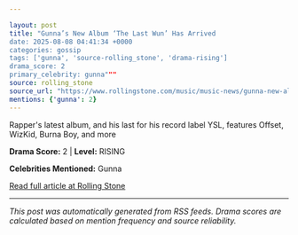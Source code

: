 ```yaml
---

layout: post
title: "Gunna’s New Album ‘The Last Wun’ Has Arrived
date: 2025-08-08 04:41:34 +0000
categories: gossip
tags: ['gunna', 'source-rolling_stone', 'drama-rising']
drama_score: 2
primary_celebrity: gunna"""
source: rolling_stone
source_url: "https://www.rollingstone.com/music/music-news/gunna-new-album-the-last-wun-1235403328/"""
mentions: {'gunna': 2}
---
```



Rapper's latest album, and his last for his record label YSL, features Offset, WizKid, Burna Boy, and more

**Drama Score:** 2 | **Level:** RISING

**Celebrities Mentioned:** Gunna

[Read full article at Rolling Stone](https://www.rollingstone.com/music/music-news/gunna-new-album-the-last-wun-1235403328/)

---


*This post was automatically generated from RSS feeds. Drama scores are calculated based on mention frequency and source reliability.*
